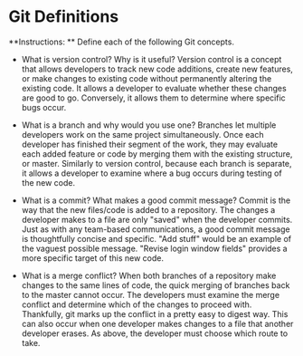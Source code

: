 # Git Definitions

**Instructions: ** Define each of the following Git concepts.

* What is version control?  Why is it useful?
Version control is a concept that allows developers to track new code additions, create new features, or make changes to existing code without permanently altering the existing code. It allows a developer to evaluate whether these changes are good to go. Conversely, it allows them to determine where specific bugs occur.

* What is a branch and why would you use one?
Branches let multiple developers work on the same project simultaneously. Once each developer has finished their segment of the work, they may evaluate each added feature or code by merging them with the existing structure, or master. Similarly to version control, because each branch is separate, it allows a developer to examine where a bug occurs during testing of the new code.

* What is a commit? What makes a good commit message?
Commit is the way that the new files/code is added to a repository. The changes a developer makes to a file are only "saved" when the developer commits. Just as with any team-based communications, a good commit message is thoughtfully concise and specific. "Add stuff" would be an example of the vaguest possible message. "Revise login window fields" provides a more specific target of this new code.

* What is a merge conflict?
When both branches of a repository make changes to the same lines of code, the quick merging of branches back to the master cannot occur. The developers must examine the merge conflict and determine which of the changes to proceed with. Thankfully, git marks up the conflict in a pretty easy to digest way. This can also occur when one developer makes changes to a file that another developer erases. As above, the developer must choose which route to take.